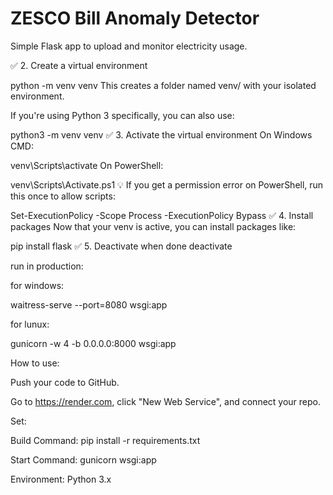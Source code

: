 # ZESCO Bill Anomaly Detector

Simple Flask app to upload and monitor electricity usage.


✅ 2. Create a virtual environment

python -m venv venv
This creates a folder named venv/ with your isolated environment.

If you're using Python 3 specifically, you can also use:


python3 -m venv venv
✅ 3. Activate the virtual environment
On Windows CMD:

venv\Scripts\activate
On PowerShell:

venv\Scripts\Activate.ps1
💡 If you get a permission error on PowerShell, run this once to allow scripts:

Set-ExecutionPolicy -Scope Process -ExecutionPolicy Bypass
✅ 4. Install packages
Now that your venv is active, you can install packages like:

pip install flask
✅ 5. Deactivate when done
deactivate



run in production:

for windows:

waitress-serve --port=8080 wsgi:app

for lunux:

gunicorn -w 4 -b 0.0.0.0:8000 wsgi:app


How to use:

Push your code to GitHub.

Go to https://render.com, click "New Web Service", and connect your repo.

Set:

Build Command: pip install -r requirements.txt

Start Command: gunicorn wsgi:app

Environment: Python 3.x
